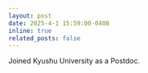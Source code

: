 ```yaml
---
layout: post
date: 2025-4-1 15:59:00-0400
inline: true
related_posts: false
---
```


Joined Kyushu University as a Postdoc.
